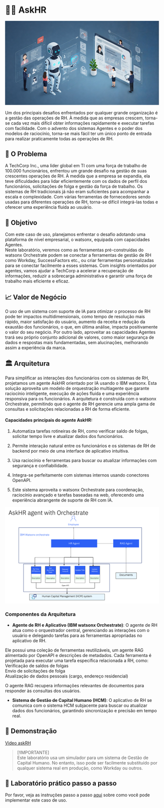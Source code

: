 # 🧑‍💼 AskHR

<img alt="AskHR" src="assets/hr_landscape.jpg">

Um dos principais desafios enfrentados por qualquer grande organização é a gestão das operações de RH. À medida que as empresas crescem, torna-se cada vez mais difícil obter informações rapidamente e executar tarefas com facilidade. Com o advento dos sistemas Agentes e o poder dos modelos de raciocínio, torna-se mais fácil ter um único ponto de entrada para realizar praticamente todas as operações de RH.

## 🤔 O Problema

A TechCorp Inc., uma líder global em TI com uma força de trabalho de 100.000 funcionários, enfrentou um grande desafio na gestão de suas crescentes operações de RH. À medida que a empresa se expandia, ela teve dificuldades para lidar eficientemente com os dados de perfil dos funcionários, solicitações de folga e gestão da força de trabalho. Os sistemas de RH tradicionais já não eram suficientes para acompanhar a escala e complexidade. Com várias ferramentas de fornecedores sendo usadas para diferentes operações de RH, torna-se difícil integrá-las todas e oferecer uma experiência fluida ao usuário.

## 🎯 Objetivo

Com este caso de uso, planejamos enfrentar o desafio adotando uma plataforma de nível empresarial, o watsonx, equipada com capacidades Agentes.  
Neste laboratório, veremos como as ferramentas pré-construídas do watsonx Orchestrate podem se conectar a ferramentas de gestão de RH como Workday, SuccessFactors etc., ou criar ferramentas personalizadas para se conectar facilmente a esses sistemas. Com insights orientados por agentes, vamos ajudar a TechCorp a acelerar a recuperação de informações, reduzir a sobrecarga administrativa e garantir uma força de trabalho mais eficiente e eficaz.

## 📈 Valor de Negócio

O uso de um sistema com suporte de IA para otimizar o processo de RH pode ter impactos multidimensionais, como tempo de resolução mais rápido, maior satisfação do usuário, aumento da receita e redução da exaustão dos funcionários, o que, em última análise, impacta positivamente o valor do seu negócio. Por outro lado, aproveitar as capacidades Agentes trará seu próprio conjunto adicional de valores, como maior segurança de dados e respostas mais fundamentadas, sem alucinações, melhorando assim a experiência da marca.

## 🏛️ Arquitetura

Para simplificar as interações dos funcionários com os sistemas de RH, projetamos um agente AskHR orientado por IA usando o IBM watsonx. Esta solução aproveita um modelo de orquestração multiagente que garante raciocínio inteligente, execução de ações fluida e uma experiência responsiva para os funcionários. A arquitetura é construída com o watsonx Orchestrate, permitindo que o agente de RH gerencie uma ampla gama de consultas e solicitações relacionadas a RH de forma eficiente.

#### Capacidades principais do agente AskHR:

1. Automatiza tarefas rotineiras de RH, como verificar saldo de folgas, solicitar tempo livre e atualizar dados dos funcionários.

2. Permite interação natural entre os funcionários e os sistemas de RH de backend por meio de uma interface de aplicativo intuitiva.

3. Usa raciocínio e ferramentas para buscar ou atualizar informações com segurança e confiabilidade.

4. Integra-se perfeitamente com sistemas internos usando conectores OpenAPI.

5. Este sistema aproveita o watsonx Orchestrate para coordenação, raciocínio avançado e tarefas baseadas na web, oferecendo uma experiência abrangente de suporte de RH com IA.

<img alt="AskHR" src="assets/arch_diagm.png">

### Componentes da Arquitetura

- **Agente de RH e Aplicativo (IBM watsonx Orchestrate)**: O agente de RH atua como o orquestrador central, gerenciando as interações com o usuário e delegando tarefas para as ferramentas apropriadas no aplicativo de RH.

Ele possui uma coleção de ferramentas reutilizáveis, um agente RAG alimentado por OpenAPI e descrições de metadados. Cada ferramenta é projetada para executar uma tarefa específica relacionada a RH, como:  
Verificação de saldos de folgas  
Envio de solicitações de folga  
Atualização de dados pessoais (cargo, endereço residencial)

O agente RAG recupera informações relevantes de documentos para responder às consultas dos usuários.

- **Sistema de Gestão de Capital Humano (HCM)**: O aplicativo de RH se comunica com o sistema HCM subjacente para buscar ou atualizar dados dos funcionários, garantindo sincronização e precisão em tempo real.

## 🎥 Demonstração

[Video askRH]() 

> [!IMPORTANTE]  
> Este laboratório usa um simulador para um sistema de Gestão de Capital Humano. No entanto, isso pode ser facilmente substituído por qualquer sistema real em produção, como Workday ou outros.

## 📄 Laboratório prático passo a passo

Por favor, veja as instruções passo a passo [aqui](ashHR_demo_new_version.mp4) sobre como você pode implementar este caso de uso.
